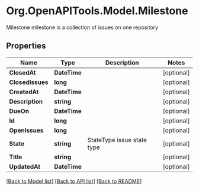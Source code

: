 # Org.OpenAPITools.Model.Milestone
Milestone milestone is a collection of issues on one repository

## Properties

Name | Type | Description | Notes
------------ | ------------- | ------------- | -------------
**ClosedAt** | **DateTime** |  | [optional] 
**ClosedIssues** | **long** |  | [optional] 
**CreatedAt** | **DateTime** |  | [optional] 
**Description** | **string** |  | [optional] 
**DueOn** | **DateTime** |  | [optional] 
**Id** | **long** |  | [optional] 
**OpenIssues** | **long** |  | [optional] 
**State** | **string** | StateType issue state type | [optional] 
**Title** | **string** |  | [optional] 
**UpdatedAt** | **DateTime** |  | [optional] 

[[Back to Model list]](../README.md#documentation-for-models) [[Back to API list]](../README.md#documentation-for-api-endpoints) [[Back to README]](../README.md)

